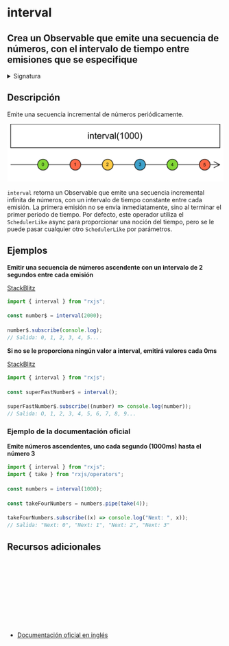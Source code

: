 # interval

<h2 class="subtitle"> Crea un Observable que emite una secuencia de números, con el intervalo de tiempo entre emisiones que se especifique</h2>

<details>
<summary>Signatura</summary>

### Firma

`interval(period: number = 0, scheduler: SchedulerLike = async): Observable<number>`

### Parámetros

<table>
<tr><td>period</td><td>Opcional. El valor por defecto es 0.
El tamaño del intervalo en milisegundos (por defecto) o en la unidad de tiempo determinada por el reloj del planificador.</td></tr>
<tr><td>scheduler</td><td>Opcional. El valor por defecto is async.
El <code>SchedulerLike</code> que se utiliza para planificar la emisión de valores y para proporcionar la noción del "tiempo".</td></tr>
</table>

### Retorna

`Observable<number>`: Un Observable que emite una secuencia incremental de números, emitiendo un valor en cada intervalo de tiempo.

</details>

## Descripción

Emite una secuencia incremental de números periódicamente.

<img src="assets/images/marble-diagrams/creation/interval.png" alt="Diagrama de canicas de interval">

`interval` retorna un Observable que emite una secuencia incremental infinita de números, con un intervalo de tiempo constante entre cada emisión. La primera emisión no se envía inmediatamente, sino al terminar el primer periodo de tiempo. Por defecto, este operador utiliza el `SchedulerLike` async para proporcionar una noción del tiempo, pero se le puede pasar cualquier otro `SchedulerLike` por parámetros.

## Ejemplos

**Emitir una secuencia de números ascendente con un intervalo de 2 segundos entre cada emisión**

<a target="_blank" href="https://stackblitz.com/edit/docu-rxjs-interval?file=index.ts">StackBlitz</a>

```javascript
import { interval } from "rxjs";

const number$ = interval(2000);

number$.subscribe(console.log);
// Salida: 0, 1, 2, 3, 4, 5...
```

**Si no se le proporciona ningún valor a interval, emitirá valores cada 0ms**

<a target="_blank" href="https://stackblitz.com/edit/docu-rxjs-interval-2?file=index.ts">StackBlitz</a>

```javascript
import { interval } from "rxjs";

const superFastNumber$ = interval();

superFastNumber$.subscribe((number) => console.log(number));
// Salida: O, 1, 2, 3, 4, 5, 6, 7, 8, 9...
```

### Ejemplo de la documentación oficial

**Emite números ascendentes, uno cada segundo (1000ms) hasta el número 3**

```javascript
import { interval } from "rxjs";
import { take } from "rxjs/operators";

const numbers = interval(1000);

const takeFourNumbers = numbers.pipe(take(4));

takeFourNumbers.subscribe((x) => console.log("Next: ", x));
// Salida: "Next: 0", "Next: 1", "Next: 2", "Next: 3"
```

<div class="additional-section">

## Recursos adicionales

<a target="_blank" href="https://github.com/ReactiveX/rxjs/blob/master/src/internal/observable/interval.ts">
<svg>
  <use xlink:href="/assets/icons/source.svg#source-code"></use>
</svg>
</a>
</div>

- <a target="_blank" href="https://rxjs.dev/api/index/function/interval">Documentación oficial en inglés</a>
